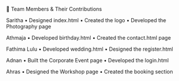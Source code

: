 👥 Team Members & Their Contributions


Saritha 
• Designed index.html
• Created the logo
• Developed the Photography page

Athmaja
• Developed birthday.html
• Created the contact.html page

Fathima Lulu
• Developed wedding.html
• Designed the register.html 

Adnan
• Built the Corporate Event page
• Developed the login.html 

Ahras
• Designed the Workshop page
• Created the booking section
